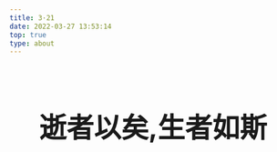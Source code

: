 ```yaml
---
title: 3·21
date: 2022-03-27 13:53:14
top: true
type: about
---
```

<br><br>
<body>
    <h1 align="center"><font size="7">逝者以矣,生者如斯</font></h1>
    
</body>